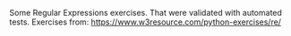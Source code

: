 Some Regular Expressions exercises. That were validated with automated tests.
Exercises from: https://www.w3resource.com/python-exercises/re/
